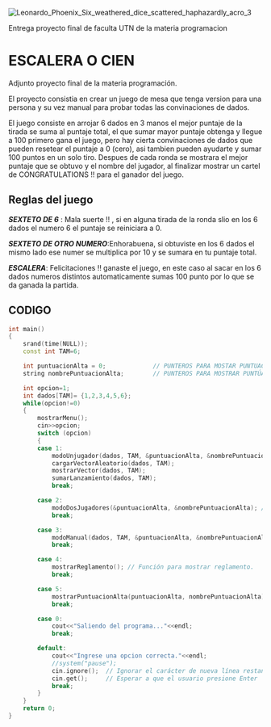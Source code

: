 
![Leonardo_Phoenix_Six_weathered_dice_scattered_haphazardly_acro_3](https://github.com/user-attachments/assets/71ab9d4c-be44-47fc-9ec6-c2ffa4847fee)

Entrega proyecto final de faculta UTN de la materia programacion

# ESCALERA O CIEN

Adjunto proyecto final de la materia programación. 

El proyecto consistia en crear un juego de mesa que tenga version para una persona y su vez manual para probar todas las convinaciones de dados.

El juego consiste en arrojar 6 dados en 3 manos el mejor puntaje de la tirada se suma al puntaje total, el que sumar mayor puntaje obtenga y llegue a 100 primero gana el juego, pero hay cierta convinaciones de dados que pueden resetear el puntaje a 0 (cero), asi tambien pueden ayudarte y sumar 100 puntos en un solo tiro. 
Despues de cada ronda se mostrara el mejor puntaje que se obtuvo y el nombre del jugador, al finalizar mostrar un cartel de CONGRATULATIONS !! para el ganador del juego.

## Reglas del juego 

***SEXTETO DE 6*** : Mala suerte !! , si en alguna tirada de la ronda slio en los 6 dados el numero 6 el puntaje se reiniciara a 0.

***SEXTETO DE OTRO NUMERO***:Enhorabuena, si obtuviste en los 6 dados el mismo lado ese numer se multiplica por 10 y se sumara en tu puntaje total.

***ESCALERA***: Felicitaciones !! ganaste el juego, en este caso al sacar en los 6 dados numeros distintos automaticamente sumas 100 punto por lo que se da ganada la partida.


## CODIGO


```C++
int main()
{
    srand(time(NULL));
    const int TAM=6;

    int puntuacionAlta = 0;             // PUNTEROS PARA MOSTAR PUNTUACIÓN MAXIMA
    string nombrePuntuacionAlta;        // PUNTEROS PARA MOSTRAR PUNTÚACIÓN MÁXIMA

    int opcion=1;
    int dados[TAM]= {1,2,3,4,5,6};
    while(opcion!=0)
    {
        mostrarMenu();
        cin>>opcion;
        switch (opcion)
        {
        case 1:
            modoUnjugador(dados, TAM, &puntuacionAlta, &nombrePuntuacionAlta);
            cargarVectorAleatorio(dados, TAM);
            mostrarVector(dados, TAM);
            sumarLanzamiento(dados, TAM);
            break;

        case 2:
            modoDosJugadores(&puntuacionAlta, &nombrePuntuacionAlta); // Agregué el modo Dos jugadores con el header que contiene calcular reglas.
            break;

        case 3:
            modoManual(dados, TAM, &puntuacionAlta, &nombrePuntuacionAlta); // función para modo manual.
            break;

        case 4:
            mostrarReglamento(); // Función para mostrar reglamento.
            break;

        case 5:
            mostrarPuntuacionAlta(puntuacionAlta, nombrePuntuacionAlta); // Función para mostrar puntuación alta.
            break;

        case 0:
            cout<<"Saliendo del programa..."<<endl;
            break;

        default:
            cout<<"Ingrese una opcion correcta."<<endl;
            //system("pause");
            cin.ignore();  // Ignorar el carácter de nueva línea restante
            cin.get();     // Esperar a que el usuario presione Enter
            break;
        }
    }
    return 0;
}
```
